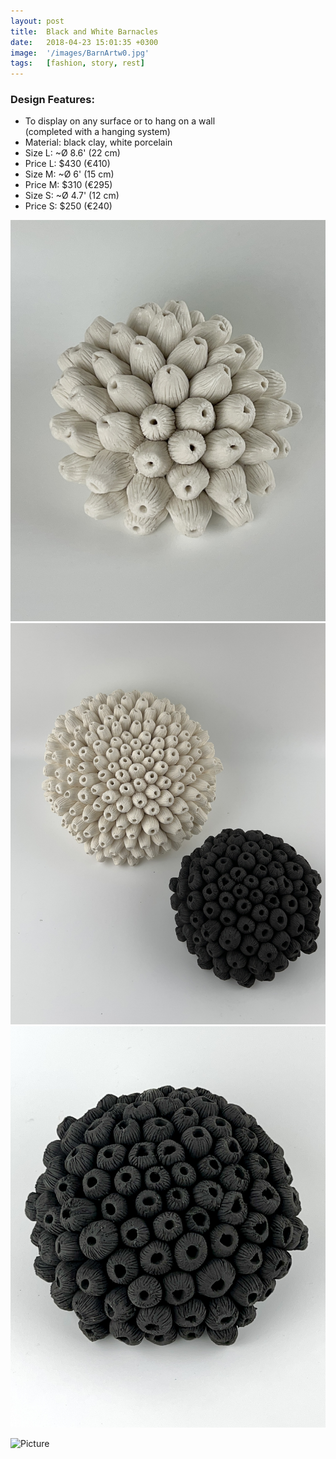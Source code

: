```yaml
---
layout: post
title:  Black and White Barnacles
date:   2018-04-23 15:01:35 +0300
image:  '/images/BarnArtw0.jpg'
tags:   [fashion, story, rest]
---
```

### Design Features:
* To display on any surface or to hang on a wall <br>(completed with a hanging system) 
* Material: black clay, white porcelain
* Size L: ~Ø 8.6' (22 cm) 
* Price L: $430 (€410) 
* Size M: ~Ø 6' (15 cm)  
* Price M: $310 (€295)
* Size S: ~Ø 4.7' (12 cm)  
* Price S: $250 (€240)





<div class="gallery-box">
  <div class="gallery">
    <img src="/images/BarnArtw1.jpg">
    <img src="/images/BarnArtw2.jpg">
    <img src="/images/BarnArtw3.jpg">
	
 
  </div>
</div>

![Picture]({{site.baseurl}}/images/BarnArtw7.jpg)
